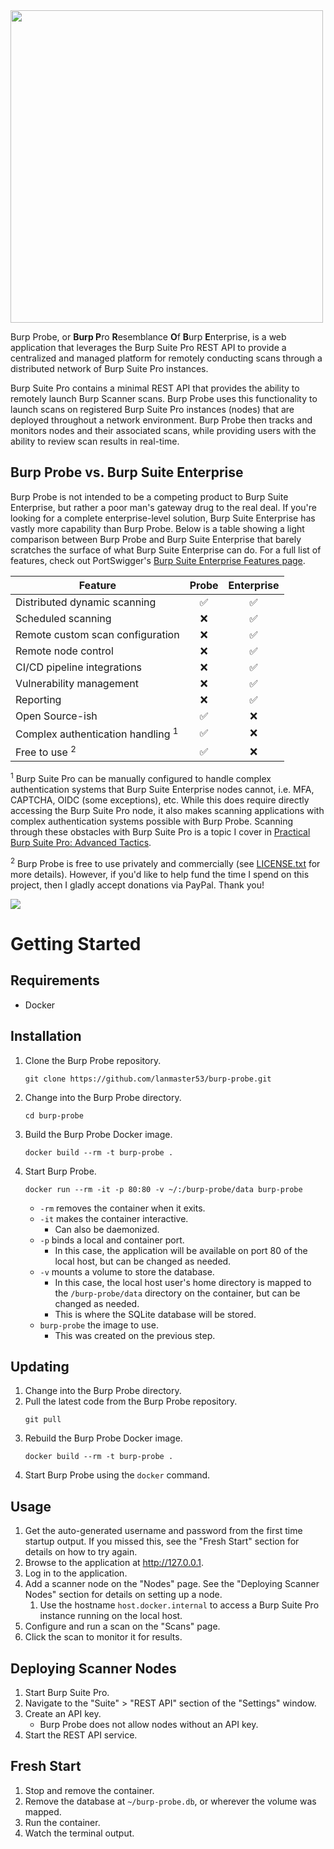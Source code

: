 <img src="https://github.com/lanmaster53/burp-probe/raw/main/burp_probe/static/images/logo.png" width=500 />

Burp Probe, or **Burp P**ro **R**esemblance **O**f **B**urp **E**nterprise, is a web application that leverages the Burp Suite Pro REST API to provide a centralized and managed platform for remotely conducting scans through a distributed network of Burp Suite Pro instances.

Burp Suite Pro contains a minimal REST API that provides the ability to remotely launch Burp Scanner scans. Burp Probe uses this functionality to launch scans on registered Burp Suite Pro instances (nodes) that are deployed throughout a network environment. Burp Probe then tracks and monitors nodes and their associated scans, while providing users with the ability to review scan results in real-time.

## Burp Probe vs. Burp Suite Enterprise

Burp Probe is not intended to be a competing product to Burp Suite Enterprise, but rather a poor man's gateway drug to the real deal. If you're looking for a complete enterprise-level solution, Burp Suite Enterprise has vastly more capability than Burp Probe. Below is a table showing a light comparison between Burp Probe and Burp Suite Enterprise that barely scratches the surface of what Burp Suite Enterprise can do. For a full list of features, check out PortSwigger's [Burp Suite Enterprise Features page](https://portswigger.net/burp/enterprise/features).

| Feature | Probe | Enterprise |
|---------|:-----:|:----------:|
| Distributed dynamic scanning | :white_check_mark: | :white_check_mark: |
| Scheduled scanning | :x: | :white_check_mark: |
| Remote custom scan configuration | :x: | :white_check_mark: |
| Remote node control | :x: | :white_check_mark: |
| CI/CD pipeline integrations | :x: | :white_check_mark: |
| Vulnerability management | :x: | :white_check_mark: |
| Reporting | :x: | :white_check_mark: |
| Open Source-ish | :white_check_mark: | :x: |
| Complex authentication handling <sup>1</sup> | :white_check_mark: | :x: |
| Free to use <sup>2</sup> | :white_check_mark: | :x: |

<sup>1</sup> Burp Suite Pro can be manually configured to handle complex authentication systems that Burp Suite Enterprise nodes cannot, i.e. MFA, CAPTCHA, OIDC (some exceptions), etc. While this does require directly accessing the Burp Suite Pro node, it also makes scanning applications with complex authentication systems possible with Burp Probe. Scanning through these obstacles with Burp Suite Pro is a topic I cover in [Practical Burp Suite Pro: Advanced Tactics](https://www.practisec.com/training/pbat/).

<sup>2</sup> Burp Probe is free to use privately and commercially (see [LICENSE.txt](https://github.com/lanmaster53/burp-probe/blob/main/LICENSE.txt) for more details). However, if you'd like to help fund the time I spend on this project, then I gladly accept donations via PayPal. Thank you!

[![](https://www.paypalobjects.com/en_US/i/btn/btn_donate_LG.gif)](https://www.paypal.com/cgi-bin/webscr?cmd=_xclick&business=tjt1980@gmail.com&item_name=Donation+for+Burp+Probe)

# Getting Started

## Requirements

* Docker

## Installation

1. Clone the Burp Probe repository.
    ```
    git clone https://github.com/lanmaster53/burp-probe.git
    ```
1. Change into the Burp Probe directory.
    ```
    cd burp-probe
    ```
1. Build the Burp Probe Docker image.
    ```
    docker build --rm -t burp-probe .
    ```
1. Start Burp Probe.
    ```
    docker run --rm -it -p 80:80 -v ~/:/burp-probe/data burp-probe
    ```
    * `-rm` removes the container when it exits.
    * `-it` makes the container interactive.
        * Can also be daemonized.
    * `-p` binds a local and container port.
        * In this case, the application will be available on port 80 of the local host, but can be changed as needed.
    * `-v` mounts a volume to store the database.
        * In this case, the local host user's home directory is mapped to the `/burp-probe/data` directory on the container, but can be changed as needed.
        * This is where the SQLite database will be stored.
    * `burp-probe` the image to use.
        * This was created on the previous step.

## Updating

1. Change into the Burp Probe directory.
1. Pull the latest code from the Burp Probe repository.
    ```
    git pull
    ```
1. Rebuild the Burp Probe Docker image.
    ```
    docker build --rm -t burp-probe .
    ```
1. Start Burp Probe using the `docker` command.

## Usage

1. Get the auto-generated username and password from the first time startup output. If you missed this, see the "Fresh Start" section for details on how to try again.
1. Browse to the application at http://127.0.0.1.
1. Log in to the application.
1. Add a scanner node on the "Nodes" page. See the "Deploying Scanner Nodes" section for details on setting up a node.
    1. Use the hostname `host.docker.internal` to access a Burp Suite Pro instance running on the local host.
1. Configure and run a scan on the "Scans" page.
1. Click the scan to monitor it for results.

## Deploying Scanner Nodes

1. Start Burp Suite Pro.
1. Navigate to the "Suite" > "REST API" section of the "Settings" window.
1. Create an API key.
    * Burp Probe does not allow nodes without an API key.
1. Start the REST API service.

## Fresh Start

1. Stop and remove the container.
1. Remove the database at `~/burp-probe.db`, or wherever the volume was mapped.
1. Run the container.
1. Watch the terminal output.
